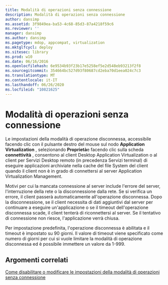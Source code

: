 ```yaml
---
title: Modalità di operazioni senza connessione
description: Modalità di operazioni senza connessione
author: dansimp
ms.assetid: 3f9849ea-ba53-4c68-85d3-87a4218f59c6
ms.reviewer: ''
manager: dansimp
ms.author: dansimp
ms.pagetype: mdop, appcompat, virtualization
ms.mktglfcycl: deploy
ms.sitesec: library
ms.prod: w10
ms.date: 06/16/2016
ms.openlocfilehash: 6e9534b93f23b17e5258ef5e2d548eb93213f2f8
ms.sourcegitcommit: 354664bc527d93f80687cd2eba70d1eea024c7c3
ms.translationtype: MT
ms.contentlocale: it-IT
ms.lasthandoff: 06/26/2020
ms.locfileid: "10821625"
---
```

# Modalità di operazioni senza connessione


Le impostazioni della modalità di operazione disconnessa, accessibile facendo clic con il pulsante destro del mouse sul nodo **Application Virtualization** , selezionando **Proprietà**e facendo clic sulla scheda **connettività** , consentono al client Desktop Application Virtualization o al client per Servizi Desktop remoto (in precedenza Servizi terminal) di eseguire applicazioni archiviate nella cache del file System del client quando il client non è in grado di connettersi al server Application Virtualization Management.

Motivi per cui la mancata connessione al server include l'errore del server, l'interruzione della rete o la disconnessione dalla rete. Se si verifica un errore, il client passerà automaticamente all'operazione disconnessa. Dopo la disconnessione, se il client necessita di dati aggiuntivi dal server per continuare a eseguire un'applicazione o se il timeout dell'operazione disconnessa scade, il client tenterà di riconnettersi al server. Se il tentativo di connessione non riesce, l'applicazione verrà chiusa.

Per impostazione predefinita, l'operazione disconnessa è abilitata e il timeout è impostato su 90 giorni. Il valore di timeout viene specificato come numero di giorni per cui si vuole limitare la modalità di operazione disconnessa ed è possibile immettere un valore da 1-999.

## Argomenti correlati


[Come disabilitare o modificare le impostazioni della modalità di operazioni senza connessione](how-to-disable-or-modify-disconnected-operation-mode-settings.md)

 

 





